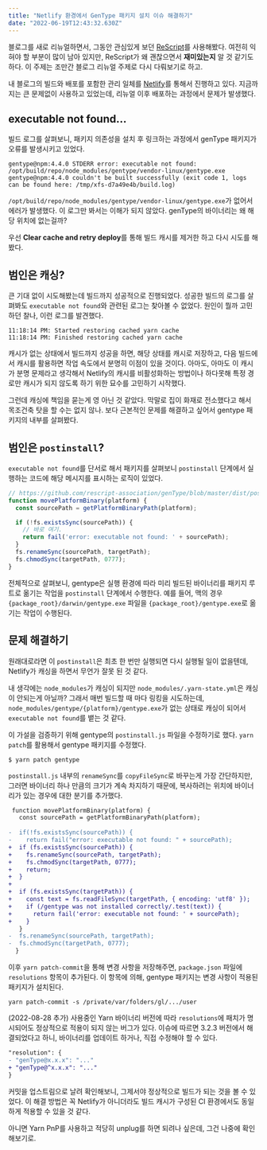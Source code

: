 ```yaml
---
title: "Netlify 환경에서 GenType 패키지 설치 이슈 해결하기"
date: "2022-06-19T12:43:32.630Z"
---
```


블로그를 새로 리뉴얼하면서, 그동안 관심있게 보던 [ReScript](https://rescript-lang.org/)를 사용해봤다. 여전히 익혀야 할 부분이 많이 남아 있지만,
ReScript가 왜 괜찮으면서 **재미있는지** 알 것 같기도 하다. 이 주제는 조만간 블로그 리뉴얼 주제로 다시 다뤄보기로 하고.

내 블로그의 빌드와 배포를 포함한 관리 일체를 [Netlify](https://www.netlify.com/)를 통해서 진행하고 있다.
지금까지는 큰 문제없이 사용하고 있었는데, 리뉴얼 이후 배포하는 과정에서 문제가 발생했다.

## executable not found...

빌드 로그를 살펴보니, 패키지 의존성을 설치 후 링크하는 과정에서 genType 패키지가 오류를 발생시키고 있었다.

```
gentype@npm:4.4.0 STDERR error: executable not found: /opt/build/repo/node_modules/gentype/vendor-linux/gentype.exe
gentype@npm:4.4.0 couldn't be built successfully (exit code 1, logs can be found here: /tmp/xfs-d7a49e4b/build.log)
```

`/opt/build/repo/node_modules/gentype/vendor-linux/gentype.exe`가 없어서 에러가 발생했다. 이 로그만 봐서는 이해가 되지 않았다. genType의 바이너리는 왜 해당 위치에 없는걸까?

우선 **Clear cache and retry deploy**를 통해 빌드 캐시를 제거한 하고 다시 시도를 해봤다.

## 범인은 캐싱?

큰 기대 없이 시도해봤는데 빌드까지 성공적으로 진행되었다. 성공한 빌드의 로그를 살펴봐도 `executable not found`와 관련된 로그는 찾아볼 수 없었다. 원인이 뭘까 고민하던 찰나, 이런 로그를 발견했다.

```
11:18:14 PM: Started restoring cached yarn cache
11:18:14 PM: Finished restoring cached yarn cache
```

캐시가 없는 상태에서 빌드까지 성공을 하면, 해당 상태를 캐시로 저장하고, 다음 빌드에서 캐시를 활용하면 작업 속도에서 분명히 이점이 있을 것이다. 아마도, 아마도 이 캐시가 분명 문제라고 생각해서 Netlify의 캐시를 비활성화하는 방법이나 하다못해 특정 경로만 캐시가 되지 않도록 하기 위한 묘수를 고민하기 시작했다.

그런데 캐싱에 책임을 묻는게 영 아닌 것 같았다. 막말로 집이 화재로 전소했다고 해서 목조건축 탓을 할 수는 없지 않나. 보다 근본적인 문제를 해결하고 싶어서 gentype 패키지의 내부를 살펴봤다.

## 범인은 `postinstall`?

`executable not found`를 단서로 해서 패키지를 살펴보니 `postinstall` 단계에서 실행하는 코드에 해당 메시지를 표시하는 로직이 있었다.

```js
// https://github.com/rescript-association/genType/blob/master/dist/postinstall.js#L17-L25
function movePlatformBinary(platform) {
  const sourcePath = getPlatformBinaryPath(platform);

  if (!fs.existsSync(sourcePath)) {
    // 바로 여기.
    return fail('error: executable not found: ' + sourcePath);
  }
  fs.renameSync(sourcePath, targetPath);
  fs.chmodSync(targetPath, 0777);
}
```

전체적으로 살펴보니, gentype은 실행 환경에 따라 미리 빌드된 바이너리를 패키지 루트로 옮기는 작업을 `postinstall` 단계에서 수행한다. 예를 들어, 맥의 경우 `{package_root}/darwin/gentype.exe` 파일을 `{package_root}/gentype.exe`로 옮기는 작업이 수행된다.

## 문제 해결하기

원래대로라면 이 `postinstall`은 최초 한 번만 실행되면 다시 실행될 일이 없을텐데, Netlify가 캐싱을 하면서 무언가 잘못 된 것 같다.

내 생각에는 `node_modules`가 캐싱이 되지만 `node_modules/.yarn-state.yml`은 캐싱이 안되는게 아닐까? 그래서 매번 빌드할 때 마다 링킹을 시도하는데, `node_modules/gentype/{platform}/gentype.exe`가 없는 상태로 캐싱이 되어서 `executable not found`를 뱉는 것 같다.

이 가설을 검증하기 위해 gentype의 `postinstall.js` 파일을 수정하기로 했다. `yarn patch`를 활용해서 gentype 패키지를 수정했다.

```
$ yarn patch gentype
```

`postinstall.js` 내부의 `renameSync`를 `copyFileSync`로 바꾸는게 가장 간단하지만, 그러면 바이너리 하나 만큼의 크기가 계속 차지하기 때문에, 복사하려는 위치에 바이너리가 있는 경우에 대한 분기를 추가했다.

```diff
 function movePlatformBinary(platform) {
   const sourcePath = getPlatformBinaryPath(platform);
 
-  if(!fs.existsSync(sourcePath)) {
-    return fail("error: executable not found: " + sourcePath);
+  if (fs.existsSync(sourcePath)) {
+    fs.renameSync(sourcePath, targetPath);
+    fs.chmodSync(targetPath, 0777);
+    return;
+  }
+ 
+  if (fs.existsSync(targetPath)) {
+    const text = fs.readFileSync(targetPath, { encoding: 'utf8' });
+    if (/gentype was not installed correctly/.test(text)) {
+      return fail('error: executable not found: ' + sourcePath);
+    }
   }
-  fs.renameSync(sourcePath, targetPath);
-  fs.chmodSync(targetPath, 0777);
  }
```

이후 `yarn patch-commit`을 통해 변경 사항을 저장해주면, `package.json` 파일에 `resolutions` 항목이 추가된다. 이 항목에 의해, gentype 패키지는 변경 사항이 적용된 패키지가 설치된다.

```shell
yarn patch-commit -s /private/var/folders/gl/.../user
```

(2022-08-28 추가) 사용중인 Yarn 바이너리 버전에 따라 `resolutions`에 패치가 명시되어도 정상적으로 적용이 되지 않는 버그가 있다. 이슈에 따르면 3.2.3 버전에서 해결되었다고 하니, 바이너리를 업데이트 하거나, 직접 수정해야 할 수 있다.

```diff
"resolution": {
- "genType@x.x.x": "..."
+ "genType@^x.x.x": "..."
}
```

커밋을 업스트림으로 날려 확인해보니, 그제서야 정상적으로 빌드가 되는 것을 볼 수 있었다. 이 해결 방법은 꼭 Netlify가 아니더라도 빌드 캐시가 구성된 CI 환경에서도 동일하게 적용할 수 있을 것 같다.

아니면 Yarn PnP를 사용하고 적당히 unplug를 하면 되려나 싶은데, 그건 나중에 확인해보기로.
